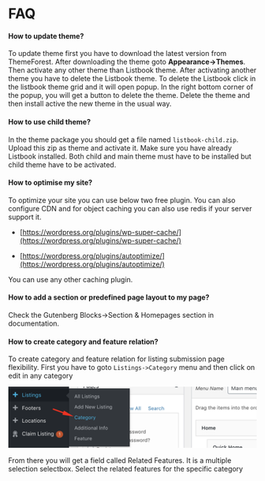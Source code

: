 # FAQ

#### How to update theme?

To update theme first you have to download the latest version from ThemeForest. After downloading the theme goto **Appearance-&gt;Themes**. Then activate any other theme than Listbook theme. After activating another theme you have to delete the Listbook theme. To delete the Listbook click in the listbook theme grid and it will open popup. In the right bottom corner of the popup, you will get a button to delete the theme. Delete the theme and then install active the new theme in the usual way.

#### How to use child theme?

In the theme package you should get a file named `listbook-child.zip`. Upload this zip as theme and activate it. Make sure you have already Listbook installed. Both child and main theme must have to be installed but child theme have to be activated.

#### How to optimise my site?

To optimize your site you can use below two free plugin. You can also configure CDN and for object caching you can also use redis if your server support it.

* [https://wordpress.org/plugins/wp-super-cache/](https://wordpress.org/plugins/wp-super-cache/)

* [https://wordpress.org/plugins/autoptimize/](https://wordpress.org/plugins/autoptimize/)

You can use any other caching plugin.

#### How to add a section or predefined page layout to my page?

Check the Gutenberg Blocks-&gt;Section & Homepages section in documentation.

#### How to create category and feature relation?

To create category and feature relation for listing submission page flexibility. First you have to goto `Listings->Category` menu and then click on edit in any category

![](/assets/category-page.png)

From there you will get a field called Related Features. It is a multiple selection selectbox. Select the related features for the specific category



